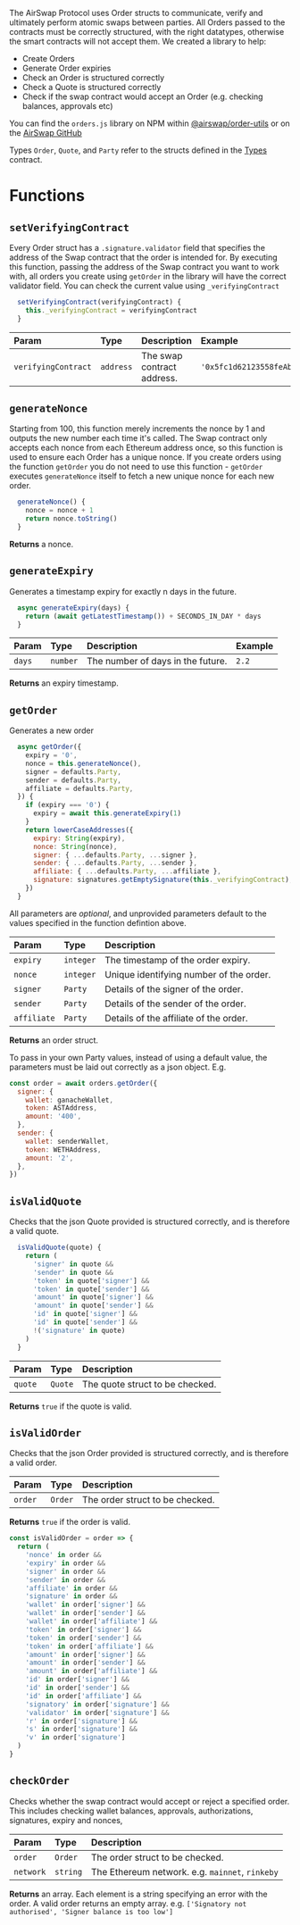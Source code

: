 The AirSwap Protocol uses Order structs to communicate, verify and ultimately perform atomic swaps between parties. All Orders passed to the contracts must be correctly structured, with the right datatypes, otherwise the smart contracts will not accept them. We created a library to help:

- Create Orders
- Generate Order expiries
- Check an Order is structured correctly
- Check a Quote is structured correctly
- Check if the swap contract would accept an Order (e.g. checking balances, approvals etc)

You can find the `orders.js` library on NPM within [@airswap/order-utils](https://www.npmjs.com/package/@airswap/order-utils) or on the [AirSwap GitHub](https://github.com/airswap/airswap-protocols/blob/master/utils/order-utils/src/orders.js)

Types `Order`, `Quote`, and `Party` refer to the structs defined in the [Types](https://docs.airswap.io/contracts/types) contract.

# Functions

## `setVerifyingContract`

Every Order struct has a `.signature.validator` field that specifies the address of the Swap contract that the order is intended for. By executing this function, passing the address of the Swap contract you want to work with, all orders you create using `getOrder` in the library will have the correct validator field. You can check the current value using `_verifyingContract`

```javascript
  setVerifyingContract(verifyingContract) {
    this._verifyingContract = verifyingContract
  }
```

| Param               | Type      | Description                | Example                                        |
| :------------------ | :-------- | :------------------------- | :--------------------------------------------- |
| `verifyingContract` | `address` | The swap contract address. | `'0x5fc1d62123558feAbad1B806FDEfeC1dE61162dE'` |

## `generateNonce`

Starting from 100, this function merely increments the nonce by 1 and outputs the new number each time it's called. The Swap contract only accepts each nonce from each Ethereum address once, so this function is used to ensure each Order has a unique nonce. If you create orders using the function `getOrder` you do not need to use this function - `getOrder` executes `generateNonce` itself to fetch a new unique nonce for each new order.

```javascript
  generateNonce() {
    nonce = nonce + 1
    return nonce.toString()
  }
```

**Returns** a nonce.

## `generateExpiry`

Generates a timestamp expiry for exactly n days in the future.

```javascript
  async generateExpiry(days) {
    return (await getLatestTimestamp()) + SECONDS_IN_DAY * days
  }
```

| Param  | Type     | Description                       | Example |
| :----- | :------- | :-------------------------------- | :------ |
| `days` | `number` | The number of days in the future. | `2.2`   |

**Returns** an expiry timestamp.

## `getOrder`

Generates a new order

```javascript
  async getOrder({
    expiry = '0',
    nonce = this.generateNonce(),
    signer = defaults.Party,
    sender = defaults.Party,
    affiliate = defaults.Party,
  }) {
    if (expiry === '0') {
      expiry = await this.generateExpiry(1)
    }
    return lowerCaseAddresses({
      expiry: String(expiry),
      nonce: String(nonce),
      signer: { ...defaults.Party, ...signer },
      sender: { ...defaults.Party, ...sender },
      affiliate: { ...defaults.Party, ...affiliate },
      signature: signatures.getEmptySignature(this._verifyingContract),
    })
  }
```

All parameters are _optional_, and unprovided parameters default to the values specified in the function defintion above.

| Param       | Type      | Description                             |
| :---------- | :-------- | :-------------------------------------- |
| `expiry`    | `integer` | The timestamp of the order expiry.      |
| `nonce`     | `integer` | Unique identifying number of the order. |
| `signer`    | `Party`   | Details of the signer of the order.     |
| `sender`    | `Party`   | Details of the sender of the order.     |
| `affiliate` | `Party`   | Details of the affiliate of the order.  |

**Returns** an order struct.

To pass in your own Party values, instead of using a default value, the parameters must be laid out correctly as a json object. E.g.

```javascript
const order = await orders.getOrder({
  signer: {
    wallet: ganacheWallet,
    token: ASTAddress,
    amount: '400',
  },
  sender: {
    wallet: senderWallet,
    token: WETHAddress,
    amount: '2',
  },
})
```

## `isValidQuote`

Checks that the json Quote provided is structured correctly, and is therefore a valid quote.

```javascript
  isValidQuote(quote) {
    return (
      'signer' in quote &&
      'sender' in quote &&
      'token' in quote['signer'] &&
      'token' in quote['sender'] &&
      'amount' in quote['signer'] &&
      'amount' in quote['sender'] &&
      'id' in quote['signer'] &&
      'id' in quote['sender'] &&
      !('signature' in quote)
    )
  }
```

| Param   | Type    | Description                     |
| :------ | :------ | :------------------------------ |
| `quote` | `Quote` | The quote struct to be checked. |

**Returns** `true` if the quote is valid.

## `isValidOrder`

Checks that the json Order provided is structured correctly, and is therefore a valid order.

| Param   | Type    | Description                     |
| :------ | :------ | :------------------------------ |
| `order` | `Order` | The order struct to be checked. |

**Returns** `true` if the order is valid.

```javascript
const isValidOrder = order => {
  return (
    'nonce' in order &&
    'expiry' in order &&
    'signer' in order &&
    'sender' in order &&
    'affiliate' in order &&
    'signature' in order &&
    'wallet' in order['signer'] &&
    'wallet' in order['sender'] &&
    'wallet' in order['affiliate'] &&
    'token' in order['signer'] &&
    'token' in order['sender'] &&
    'token' in order['affiliate'] &&
    'amount' in order['signer'] &&
    'amount' in order['sender'] &&
    'amount' in order['affiliate'] &&
    'id' in order['signer'] &&
    'id' in order['sender'] &&
    'id' in order['affiliate'] &&
    'signatory' in order['signature'] &&
    'validator' in order['signature'] &&
    'r' in order['signature'] &&
    's' in order['signature'] &&
    'v' in order['signature']
  )
}
```

## `checkOrder`

Checks whether the swap contract would accept or reject a specified order. This includes checking wallet balances, approvals, authorizations, signatures, expiry and nonces,

| Param     | Type     | Description                                     |
| :-------- | :------- | :---------------------------------------------- |
| `order`   | `Order`  | The order struct to be checked.                 |
| `network` | `string` | The Ethereum network. e.g. `mainnet`, `rinkeby` |

**Returns** an array. Each element is a string specifying an error with the order. A valid order returns an empty array.
e.g. `['Signatory not authorised', 'Signer balance is too low']`
